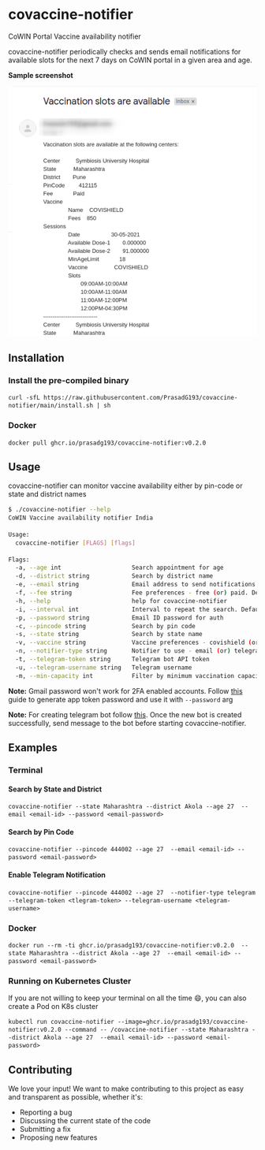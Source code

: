 # covaccine-notifier

CoWIN Portal Vaccine availability notifier

covaccine-notifier periodically checks and sends email notifications for available slots for the next 7 days on CoWIN portal in a given area and age.

**Sample screenshot**

![email notification](./screenshot.png)

## Installation

### Install the pre-compiled binary

```
curl -sfL https://raw.githubusercontent.com/PrasadG193/covaccine-notifier/main/install.sh | sh
```

### Docker
```
docker pull ghcr.io/prasadg193/covaccine-notifier:v0.2.0
```

## Usage

covaccine-notifier can monitor vaccine availability either by pin-code or state and district names

```bash
$ ./covaccine-notifier --help
CoWIN Vaccine availability notifier India

Usage:
  covaccine-notifier [FLAGS] [flags]

Flags:
  -a, --age int                    Search appointment for age
  -d, --district string            Search by district name
  -e, --email string               Email address to send notifications
  -f, --fee string                 Fee preferences - free (or) paid. Default: No preference
  -h, --help                       help for covaccine-notifier
  -i, --interval int               Interval to repeat the search. Default: (60) second
  -p, --password string            Email ID password for auth
  -c, --pincode string             Search by pin code
  -s, --state string               Search by state name
  -v, --vaccine string             Vaccine preferences - covishield (or) covaxin. Default: No preference
  -n, --notifier-type string       Notifier to use - email (or) telegram. Default: email
  -t, --telegram-token string      Telegram bot API token
  -u, --telegram-username string   Telegram username 
  -m, --min-capacity int           Filter by minimum vaccination capacity. Default: 1
```

**Note:** Gmail password won't work for 2FA enabled accounts. Follow [this](https://support.google.com/accounts/answer/185833?p=InvalidSecondFactor&visit_id=637554658548216477-2576856839&rd=1) guide to generate app token password and use it with `--password` arg 

**Note:** For creating telegram bot follow [this](https://core.telegram.org/bots#6-botfather). Once the new bot is created successfully, send message to the bot before starting covaccine-notifier.

## Examples

### Terminal

#### Search by State and District

```
covaccine-notifier --state Maharashtra --district Akola --age 27  --email <email-id> --password <email-password>
```

#### Search by Pin Code

```
covaccine-notifier --pincode 444002 --age 27  --email <email-id> --password <email-password>
```

#### Enable Telegram Notification

```
covaccine-notifier --pincode 444002 --age 27  --notifier-type telegram --telegram-token <tlegram-token> --telegram-username <telegram-username>
```

### Docker

```
docker run --rm -ti ghcr.io/prasadg193/covaccine-notifier:v0.2.0  --state Maharashtra --district Akola --age 27  --email <email-id> --password <email-password>
```

### Running on Kubernetes Cluster

If you are not willing to keep your terminal on all the time :smile:, you can also create a Pod on K8s cluster

```
kubectl run covaccine-notifier --image=ghcr.io/prasadg193/covaccine-notifier:v0.2.0 --command -- /covaccine-notifier --state Maharashtra --district Akola --age 27  --email <email-id> --password <email-password>
```

## Contributing

We love your input! We want to make contributing to this project as easy and transparent as possible, whether it's:
- Reporting a bug
- Discussing the current state of the code
- Submitting a fix
- Proposing new features
